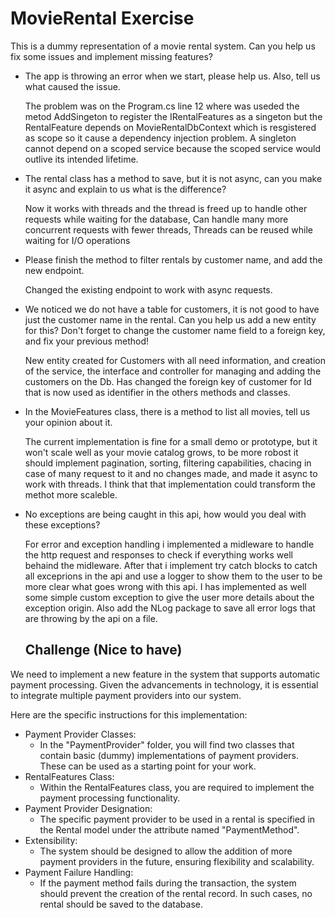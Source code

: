# MovieRental Exercise

This is a dummy representation of a movie rental system.
Can you help us fix some issues and implement missing features?

 * The app is throwing an error when we start, please help us. Also, tell us what caused the issue.
 
    The problem was on the Program.cs line 12 where was useded the metod AddSingeton to register the IRentalFeatures as a singeton but the RentalFeature depends on MovieRentalDbContext which is resgistered as scope so it cause a dependency injection problem.
    A singleton cannot depend on a scoped service because the scoped service would outlive its intended lifetime.
 
 * The rental class has a method to save, but it is not async, can you make it async and explain to us what is the difference?

    Now it works with threads and the thread is freed up to handle other requests while waiting for the database,
    Can handle many more concurrent requests with fewer threads,
    Threads can be reused while waiting for I/O operations

 * Please finish the method to filter rentals by customer name, and add the new endpoint.
    
    Changed the existing endpoint to work with async requests.
 
 * We noticed we do not have a table for customers, it is not good to have just the customer name in the rental.
   Can you help us add a new entity for this? Don't forget to change the customer name field to a foreign key, and fix your previous method!

    New entity created for Customers with all need information, and creation of the service, the interface and controller for managing and adding the customers on the Db. 
    Has changed the foreign key of customer for Id that is now used as identifier in the others methods and classes.
    
    
 * In the MovieFeatures class, there is a method to list all movies, tell us your opinion about it.

    The current implementation is fine for a small demo or prototype, but it won't scale well as your movie catalog grows, 
    to be more robost it should implement pagination, sorting, filtering capabilities, chacing in case of many request to it and no changes made, and made it async to work with threads.
    I think that that implementation could transform the methot more scaleble.
 
 * No exceptions are being caught in this api, how would you deal with these exceptions?
 
    For error and exception handling i implemented a midleware to handle the http request and responses to check if everything works well behaind the midleware.
    After that i implement try catch blocks to catch all exceprions in the api and use a logger to show them to the user to be more clear what goes wrong with this api.
    I has implemented as well some simple custom exception to give the user more details about the exception origin.
    Also add the NLog package to save all error logs that are throwing by the api on a file.


	## Challenge (Nice to have)
We need to implement a new feature in the system that supports automatic payment processing. Given the advancements in technology, it is essential to integrate multiple payment providers into our system.

Here are the specific instructions for this implementation:

* Payment Provider Classes:
    * In the "PaymentProvider" folder, you will find two classes that contain basic (dummy) implementations of payment providers. These can be used as a starting point for your work.
* RentalFeatures Class:
    * Within the RentalFeatures class, you are required to implement the payment processing functionality.
* Payment Provider Designation:
    * The specific payment provider to be used in a rental is specified in the Rental model under the attribute named "PaymentMethod".
* Extensibility:
    * The system should be designed to allow the addition of more payment providers in the future, ensuring flexibility and scalability.
* Payment Failure Handling:
    * If the payment method fails during the transaction, the system should prevent the creation of the rental record. In such cases, no rental should be saved to the database.
